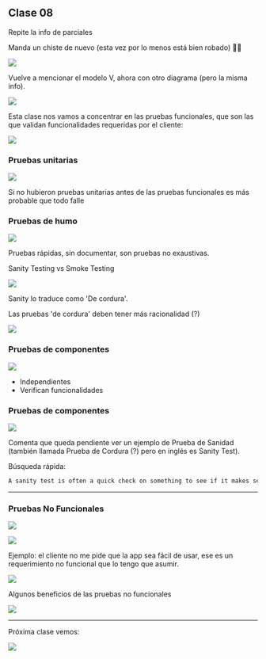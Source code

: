 ## Clase 08

Repite la info de parciales

Manda un chiste de nuevo (esta vez por lo menos está bien robado) 🙏😇

![](./212-assets/ppt-39-qa.png)

Vuelve a mencionar el modelo V, ahora con otro diagrama (pero la misma info).

![](./212-assets/ppt-40-qa.png)

Esta clase nos vamos a concentrar en las pruebas funcionales, que son las que validan funcionalidades requeridas por el cliente:

![](./212-assets/ppt-41-qa.png)

### Pruebas unitarias

![](./212-assets/ppt-42-qa.png)

Si no hubieron pruebas unitarias antes de las pruebas funcionales es más probable que todo falle 

### Pruebas de humo

![](./212-assets/ppt-43-qa.png)

Pruebas rápidas, sin documentar, son pruebas no exaustivas.

Sanity Testing vs Smoke Testing

![](./212-assets/ppt-44-qa.png)

Sanity lo traduce como 'De cordura'.

Las pruebas 'de cordura' deben tener más racionalidad (?)

![](./212-assets/ppt-45-qa.png)

### Pruebas de componentes

![](./212-assets/ppt-46-qa.png)

- Independientes
- Verifican funcionalidades

### Pruebas de componentes

![](./212-assets/ppt-47-qa.png)

Comenta que queda pendiente ver un ejemplo de Prueba de Sanidad (también llamada Prueba de Cordura (?) pero en inglés es Sanity Test).

Búsqueda rápida:

```md
A sanity test is often a quick check on something to see if it makes sense at a basic, surface level. A sanity test might be one quick test, such as a calculation check. For example, if you are testing the checkout and payment function of a mobile app, you want to make sure taxes are computed correctly.
```

---

### Pruebas No Funcionales

![](./212-assets/ppt-48-qa.png)



![](./212-assets/ppt-49-qa.png)

Ejemplo: el cliente no me pide que la app sea fácil de usar, ese es un requerimiento no funcional que lo tengo que asumir.

![](./212-assets/ppt-51-qa.png)

Algunos beneficios de las pruebas no funcionales

![](./212-assets/ppt-52-qa.png)

---
Próxima clase vemos: 

![](./212-assets/ppt-50-qa.png)

